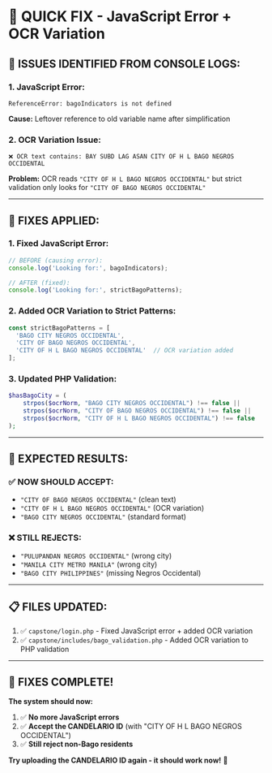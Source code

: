 # 🔧 QUICK FIX - JavaScript Error + OCR Variation

## 🎯 **ISSUES IDENTIFIED FROM CONSOLE LOGS:**

### **1. JavaScript Error:**
```
ReferenceError: bagoIndicators is not defined
```
**Cause:** Leftover reference to old variable name after simplification

### **2. OCR Variation Issue:**
```
❌ OCR text contains: BAY SUBD LAG ASAN CITY OF H L BAGO NEGROS OCCIDENTAL
```
**Problem:** OCR reads `"CITY OF H L BAGO NEGROS OCCIDENTAL"` but strict validation only looks for `"CITY OF BAGO NEGROS OCCIDENTAL"`

---

## 🚀 **FIXES APPLIED:**

### **1. Fixed JavaScript Error:**
```javascript
// BEFORE (causing error):
console.log('Looking for:', bagoIndicators);

// AFTER (fixed):
console.log('Looking for:', strictBagoPatterns);
```

### **2. Added OCR Variation to Strict Patterns:**
```javascript
const strictBagoPatterns = [
  'BAGO CITY NEGROS OCCIDENTAL',
  'CITY OF BAGO NEGROS OCCIDENTAL',
  'CITY OF H L BAGO NEGROS OCCIDENTAL'  // OCR variation added
];
```

### **3. Updated PHP Validation:**
```php
$hasBagoCity = (
    strpos($ocrNorm, "BAGO CITY NEGROS OCCIDENTAL") !== false ||
    strpos($ocrNorm, "CITY OF BAGO NEGROS OCCIDENTAL") !== false ||
    strpos($ocrNorm, "CITY OF H L BAGO NEGROS OCCIDENTAL") !== false
);
```

---

## 🧪 **EXPECTED RESULTS:**

### **✅ NOW SHOULD ACCEPT:**
- `"CITY OF BAGO NEGROS OCCIDENTAL"` (clean text)
- `"CITY OF H L BAGO NEGROS OCCIDENTAL"` (OCR variation)
- `"BAGO CITY NEGROS OCCIDENTAL"` (standard format)

### **❌ STILL REJECTS:**
- `"PULUPANDAN NEGROS OCCIDENTAL"` (wrong city)
- `"MANILA CITY METRO MANILA"` (wrong city)
- `"BAGO CITY PHILIPPINES"` (missing Negros Occidental)

---

## 📋 **FILES UPDATED:**
1. ✅ `capstone/login.php` - Fixed JavaScript error + added OCR variation
2. ✅ `capstone/includes/bago_validation.php` - Added OCR variation to PHP validation

---

## 🎉 **FIXES COMPLETE!**

**The system should now:**
1. ✅ **No more JavaScript errors**
2. ✅ **Accept the CANDELARIO ID** (with "CITY OF H L BAGO NEGROS OCCIDENTAL")
3. ✅ **Still reject non-Bago residents**

**Try uploading the CANDELARIO ID again - it should work now!** 🚀
